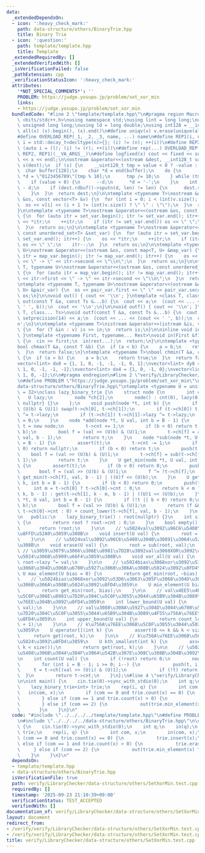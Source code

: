```yaml
---
data:
  _extendedDependsOn:
  - icon: ':heavy_check_mark:'
    path: data-structure/others/BinaryTrie.hpp
    title: Binary Trie
  - icon: ':question:'
    path: template/template.hpp
    title: Template
  _extendedRequiredBy: []
  _extendedVerifiedWith: []
  _isVerificationFailed: false
  _pathExtension: cpp
  _verificationStatusIcon: ':heavy_check_mark:'
  attributes:
    '*NOT_SPECIAL_COMMENTS*': ''
    PROBLEM: https://judge.yosupo.jp/problem/set_xor_min
    links:
    - https://judge.yosupo.jp/problem/set_xor_min
  bundledCode: "#line 2 \"template/template.hpp\"\n#pragma region Macros\n#include\
    \ <bits/stdc++.h>\nusing namespace std;\nusing lint = long long;\nusing ull =\
    \ unsigned long long;\nusing ld = long double;\nusing int128 = __int128_t;\n#define\
    \ all(x) (x).begin(), (x).end()\n#define uniqv(v) v.erase(unique(all(v)), v.end())\n\
    #define OVERLOAD_REP(_1, _2, _3, name, ...) name\n#define REP1(i, n) for (auto\
    \ i = std::decay_t<decltype(n)>{}; (i) != (n); ++(i))\n#define REP2(i, l, r) for\
    \ (auto i = (l); (i) != (r); ++(i))\n#define rep(...) OVERLOAD_REP(__VA_ARGS__,\
    \ REP2, REP1)(__VA_ARGS__)\n#define logfixed(x) cout << fixed << setprecision(10)\
    \ << x << endl;\n\nostream &operator<<(ostream &dest, __int128_t value) {\n  ostream::sentry\
    \ s(dest);\n  if (s) {\n    __uint128_t tmp = value < 0 ? -value : value;\n  \
    \  char buffer[128];\n    char *d = end(buffer);\n    do {\n      --d;\n     \
    \ *d = \"0123456789\"[tmp % 10];\n      tmp /= 10;\n    } while (tmp != 0);\n\
    \    if (value < 0) {\n      --d;\n      *d = '-';\n    }\n    int len = end(buffer)\
    \ - d;\n    if (dest.rdbuf()->sputn(d, len) != len) {\n      dest.setstate(ios_base::badbit);\n\
    \    }\n  }\n  return dest;\n}\n\ntemplate <typename T>\nostream &operator<<(ostream\
    \ &os, const vector<T> &v) {\n  for (int i = 0; i < (int)v.size(); i++) {\n  \
    \  os << v[i] << (i + 1 != (int)v.size() ? \" \" : \"\");\n  }\n  return os;\n\
    }\n\ntemplate <typename T>\nostream &operator<<(ostream &os, const set<T> &set_var)\
    \ {\n  for (auto itr = set_var.begin(); itr != set_var.end(); itr++) {\n    os\
    \ << *itr;\n    ++itr;\n    if (itr != set_var.end()) os << \" \";\n    itr--;\n\
    \  }\n  return os;\n}\n\ntemplate <typename T>\nostream &operator<<(ostream &os,\
    \ const unordered_set<T> &set_var) {\n  for (auto itr = set_var.begin(); itr !=\
    \ set_var.end(); itr++) {\n    os << *itr;\n    ++itr;\n    if (itr != set_var.end())\
    \ os << \" \";\n    itr--;\n  }\n  return os;\n}\n\ntemplate <typename T, typename\
    \ U>\nostream &operator<<(ostream &os, const map<T, U> &map_var) {\n  for (auto\
    \ itr = map_var.begin(); itr != map_var.end(); itr++) {\n    os << itr->first\
    \ << \" -> \" << itr->second << \"\\n\";\n  }\n  return os;\n}\n\ntemplate <typename\
    \ T, typename U>\nostream &operator<<(ostream &os, const unordered_map<T, U> &map_var)\
    \ {\n  for (auto itr = map_var.begin(); itr != map_var.end(); itr++) {\n    os\
    \ << itr->first << \" -> \" << itr->second << \"\\n\";\n  }\n  return os;\n}\n\
    \ntemplate <typename T, typename U>\nostream &operator<<(ostream &os, const pair<T,\
    \ U> &pair_var) {\n  os << pair_var.first << \" \" << pair_var.second;\n  return\
    \ os;\n}\n\nvoid out() { cout << '\\n'; }\ntemplate <class T, class... Ts>\nvoid\
    \ out(const T &a, const Ts &...b) {\n  cout << a;\n  (cout << ... << (cout <<\
    \ ' ', b));\n  cout << '\\n';\n}\n\nvoid outf() { cout << '\\n'; }\ntemplate <class\
    \ T, class... Ts>\nvoid outf(const T &a, const Ts &...b) {\n  cout << fixed <<\
    \ setprecision(14) << a;\n  (cout << ... << (cout << ' ', b));\n  cout << '\\\
    n';\n}\n\ntemplate <typename T>\nistream &operator>>(istream &is, vector<T> &v)\
    \ {\n  for (T &in : v) is >> in;\n  return is;\n}\n\ninline void in(void) { return;\
    \ }\ntemplate <typename First, typename... Rest>\nvoid in(First &first, Rest &...rest)\
    \ {\n  cin >> first;\n  in(rest...);\n  return;\n}\n\ntemplate <typename T>\n\
    bool chmax(T &a, const T &b) {\n  if (a < b) {\n    a = b;\n    return true;\n\
    \  }\n  return false;\n}\ntemplate <typename T>\nbool chmin(T &a, const T &b)\
    \ {\n  if (a > b) {\n    a = b;\n    return true;\n  }\n  return false;\n}\n\n\
    vector<lint> dx8 = {1, 1, 0, -1, -1, -1, 0, 1};\nvector<lint> dy8 = {0, 1, 1,\
    \ 1, 0, -1, -1, -1};\nvector<lint> dx4 = {1, 0, -1, 0};\nvector<lint> dy4 = {0,\
    \ 1, 0, -1};\n\n#pragma endregion\n#line 2 \"verify/LibraryChecker/data-structure/others/SetXorMin.test.cpp\"\
    \n#define PROBLEM \"https://judge.yosupo.jp/problem/set_xor_min\"\n#line 2 \"\
    data-structure/others/BinaryTrie.hpp\"\ntemplate <typename U = unsigned, int B\
    \ = 32>\nclass lazy_binary_trie {\n    struct node {\n        int cnt;\n     \
    \   U lazy;\n        node *ch[2];\n        node() : cnt(0), lazy(0), ch{nullptr,\
    \ nullptr} {}\n    };\n    void push(node *t, int b) {\n        if ((t->lazy >>\
    \ (U)b) & (U)1) swap(t->ch[0], t->ch[1]);\n        if (t->ch[0]) t->ch[0]->lazy\
    \ ^= t->lazy;\n        if (t->ch[1]) t->ch[1]->lazy ^= t->lazy;\n        t->lazy\
    \ = 0;\n    }\n    node *add(node *t, U val, int b = B - 1) {\n        if (!t)\
    \ t = new node;\n        t->cnt += 1;\n        if (b < 0) return t;\n        push(t,\
    \ b);\n        bool f = (val >> (U)b) & (U)1;\n        t->ch[f] = add(t->ch[f],\
    \ val, b - 1);\n        return t;\n    }\n    node *sub(node *t, U val, int b\
    \ = B - 1) {\n        assert(t);\n        t->cnt -= 1;\n        if (t->cnt ==\
    \ 0) return nullptr;\n        if (b < 0) return t;\n        push(t, b);\n    \
    \    bool f = (val >> (U)b) & (U)1;\n        t->ch[f] = sub(t->ch[f], val, b -\
    \ 1);\n        return t;\n    }\n    U get_min(node *t, U val, int b = B - 1)\
    \ {\n        assert(t);\n        if (b < 0) return 0;\n        push(t, b);\n \
    \       bool f = (val >> (U)b) & (U)1;\n        f ^= !t->ch[f];\n        return\
    \ get_min(t->ch[f], val, b - 1) | ((U)f << (U)b);\n    }\n    U get(node *t, int\
    \ k, int b = B - 1) {\n        if (b < 0) return 0;\n        push(t, b);\n   \
    \     int m = t->ch[0] ? t->ch[0]->cnt : 0;\n        return k < m ? get(t->ch[0],\
    \ k, b - 1) : get(t->ch[1], k - m, b - 1) | ((U)1 << (U)b);\n    }\n    int count_lower(node\
    \ *t, U val, int b = B - 1) {\n        if (!t || b < 0) return 0;\n        push(t,\
    \ b);\n        bool f = (val >> (U)b) & (U)1;\n        return (f && t->ch[0] ?\
    \ t->ch[0]->cnt : 0) + count_lower(t->ch[f], val, b - 1);\n    }\n    node *root;\n\
    \n   public:\n    lazy_binary_trie() : root(nullptr) {}\n    int size() const\
    \ {\n        return root ? root->cnt : 0;\n    }\n    bool empty() const {\n \
    \       return !root;\n    }\n\n    // \u5024val\u3092\u96C6\u5408\u306B1\u3064\
    \u8FFD\u52A0\u3059\u308B\n    void insert(U val) {\n        root = add(root, val);\n\
    \    }\n\n    // \u5024val\u3092\u96C6\u5408\u304B\u30891\u3064\u524A\u9664\u3059\
    \u308B\n    void erase(U val) {\n        root = sub(root, val);\n    }\n\n   \
    \ // \u3059\u3079\u3066\u306E\u8981\u7D20\u3092val\u3068XOR\u3092\u53D6\u3063\u305F\
    \u5024\u306B\u5909\u66F4\u3059\u308B\n    void xor_all(U val) {\n        if (root)\
    \ root->lazy ^= val;\n    }\n\n    // \u5024bias\u3068xor\u3092\u53D6\u3063\u305F\
    \u3068\u304D\u306B\u6700\u5927\u306B\u306A\u308B\u5024\u3092\u8FD4\u3059\n   \
    \ U max_element(U bias = 0) {\n        return get_min(root, ~bias);\n    }\n\n\
    \    // \u5024bias\u3068xor\u3092\u53D6\u3063\u305F\u3068\u304D\u306B\u6700\u5C0F\
    \u306B\u306A\u308B\u5024\u3092\u8FD4\u3059\n    U min_element(U bias = 0) {\n\
    \        return get_min(root, bias);\n    }\n\n    // val\u4EE5\u4E0A\u306E\u6700\
    \u5C0F\u306E\u8981\u7D20\u304C\u5C0F\u3055\u3044\u65B9\u304B\u3089\u4F55\u756A\
    \u76EE\u304B\u3092\u8FD4\u3059\n    int lower_bound(U val) {\n        return count_lower(root,\
    \ val);\n    }\n\n    // val\u3088\u308A\u5927\u304D\u3044\u6700\u5C0F\u306E\u8981\
    \u7D20\u304C\u5C0F\u3055\u3044\u65B9\u304B\u3089\u4F55\u756A\u76EE\u304B\u3092\
    \u8FD4\u3059\n    int upper_bound(U val) {\n        return count_lower(root, val\
    \ + 1);\n    }\n\n    // k\u756A\u76EE\u306B\u5C0F\u3055\u3044\u5024\u3092\u8FD4\
    \u3059\n    U operator[](int k) {\n        assert(0 <= k && k < size());\n   \
    \     return get(root, k);\n    }\n\n    // k\u756A\u76EE\u306B\u5C0F\u3055\u3044\
    \u5024\u3092\u8FD4\u3059\n    U kth_smallest(int k) {\n        assert(0 <= k &&\
    \ k < size());\n        return get(root, k);\n    }\n\n    // \u5024val\u304C\u96C6\
    \u5408\u306B\u3044\u304F\u3064\u542B\u307E\u308C\u308B\u304B\u3092\u8FD4\u3059\
    \n    int count(U val) {\n        if (!root) return 0;\n        node *t = root;\n\
    \        for (int i = B - 1; i >= 0; i--) {\n            push(t, i);\n       \
    \     t = t->ch[(val >> (U)i) & (U)1];\n            if (!t) return 0;\n      \
    \  }\n        return t->cnt;\n    }\n};\n#line 4 \"verify/LibraryChecker/data-structure/others/SetXorMin.test.cpp\"\
    \n\nint main() {\n    cin.tie(0)->sync_with_stdio(0);\n    int q;\n    in(q);\n\
    \    lazy_binary_trie<int> trie;\n    rep(i, q) {\n        int com, x;\n     \
    \   in(com, x);\n        if (com == 0 and trie.count(x) == 0) {\n            trie.insert(x);\n\
    \        } else if (com == 1 and trie.count(x) > 0) {\n            trie.erase(x);\n\
    \        } else if (com == 2) {\n            out(trie.min_element(x) ^ x);\n \
    \       }\n    }\n}\n"
  code: "#include \"../../../../template/template.hpp\"\n#define PROBLEM \"https://judge.yosupo.jp/problem/set_xor_min\"\
    \n#include \"../../../../data-structure/others/BinaryTrie.hpp\"\n\nint main()\
    \ {\n    cin.tie(0)->sync_with_stdio(0);\n    int q;\n    in(q);\n    lazy_binary_trie<int>\
    \ trie;\n    rep(i, q) {\n        int com, x;\n        in(com, x);\n        if\
    \ (com == 0 and trie.count(x) == 0) {\n            trie.insert(x);\n        }\
    \ else if (com == 1 and trie.count(x) > 0) {\n            trie.erase(x);\n   \
    \     } else if (com == 2) {\n            out(trie.min_element(x) ^ x);\n    \
    \    }\n    }\n}\n"
  dependsOn:
  - template/template.hpp
  - data-structure/others/BinaryTrie.hpp
  isVerificationFile: true
  path: verify/LibraryChecker/data-structure/others/SetXorMin.test.cpp
  requiredBy: []
  timestamp: '2025-09-23 21:10:39+09:00'
  verificationStatus: TEST_ACCEPTED
  verifiedWith: []
documentation_of: verify/LibraryChecker/data-structure/others/SetXorMin.test.cpp
layout: document
redirect_from:
- /verify/verify/LibraryChecker/data-structure/others/SetXorMin.test.cpp
- /verify/verify/LibraryChecker/data-structure/others/SetXorMin.test.cpp.html
title: verify/LibraryChecker/data-structure/others/SetXorMin.test.cpp
---
```

